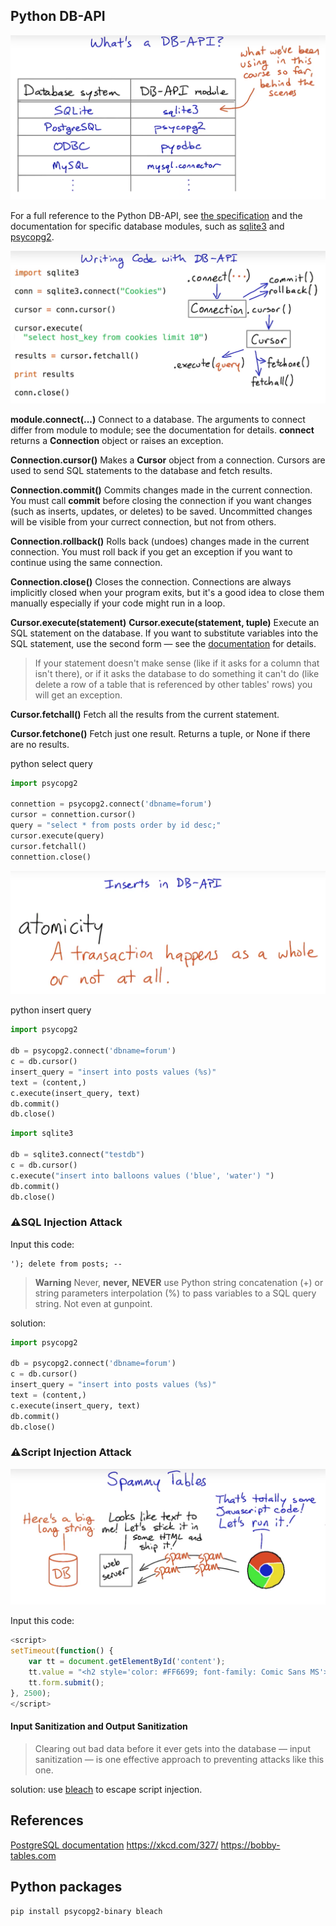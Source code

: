 ## Python DB-API

![PythonDBAPI](imgs/PythonDBAPI.png)

For a full reference to the Python DB-API, see [the specification](https://www.python.org/dev/peps/pep-0249/#introduction) and the documentation for specific database modules, such as [sqlite3](https://docs.python.org/2/library/sqlite3.html) and [psycopg2](http://initd.org/psycopg/docs/).

![Manipulate](imgs/Manipulate.png)

**module.connect(...)**
Connect to a database. The arguments to connect differ from module to module; see the documentation for details. **connect** returns a **Connection** object or raises an exception.

**Connection.cursor()**
Makes a **Cursor** object from a connection. Cursors are used to send SQL statements to the database and fetch results.

**Connection.commit()**
Commits changes made in the current connection. You must call **commit** before closing the connection if you want changes (such as inserts, updates, or deletes) to be saved. Uncommitted changes will be visible from your currect connection, but not from others.

**Connection.rollback()**
Rolls back (undoes) changes made in the current connection. You must roll back if you get an exception if you want to continue using the same connection.

**Connection.close()**
Closes the connection. Connections are always implicitly closed when your program exits, but it's a good idea to close them manually especially if your code might run in a loop.

**Cursor.execute(statement)**
**Cursor.execute(statement, tuple)**
Execute an SQL statement on the database. If you want to substitute variables into the SQL statement, use the second form — see the [documentation](http://initd.org/psycopg/docs/usage.html#query-parameters) for details.

> If your statement doesn't make sense (like if it asks for a column that isn't there), or if it asks the database to do something it can't do (like delete a row of a table that is referenced by other tables' rows) you will get an exception.

**Cursor.fetchall()**
Fetch all the results from the current statement.

**Cursor.fetchone()**
Fetch just one result. Returns a tuple, or None if there are no results.

python select query
```python
import psycopg2

connettion = psycopg2.connect('dbname=forum')
cursor = connettion.cursor()
query = "select * from posts order by id desc;"
cursor.execute(query)
cursor.fetchall()
connettion.close()
```

![atomicity](imgs/atomicity.png)

python insert query
```python
import psycopg2

db = psycopg2.connect('dbname=forum')
c = db.cursor()
insert_query = "insert into posts values (%s)"
text = (content,)
c.execute(insert_query, text)
db.commit()
db.close()
```
```python
import sqlite3

db = sqlite3.connect("testdb")
c = db.cursor()
c.execute("insert into balloons values ('blue', 'water') ")
db.commit()
db.close()
```

### :warning:SQL Injection Attack

Input this code:
```
'); delete from posts; --
```
> **Warning** Never, **never, NEVER** use Python string concatenation (+) or string parameters interpolation (%) to pass variables to a SQL query string. Not even at gunpoint.

solution:
```python
import psycopg2

db = psycopg2.connect('dbname=forum')
c = db.cursor()
insert_query = "insert into posts values (%s)"
text = (content,)
c.execute(insert_query, text)
db.commit()
db.close()
```

### :warning:Script Injection Attack

![Spammy](imgs/Spammy.png)

Input this code:
```javascript
<script>
setTimeout(function() {
    var tt = document.getElementById('content');
    tt.value = "<h2 style='color: #FF6699; font-family: Comic Sans MS'>Spam, spam, spam, spam,<br>Wonderful spam, glorious spam!</h2>";
    tt.form.submit();
}, 2500);
</script>
```

#### Input Sanitization and Output Sanitization

> Clearing out bad data before it ever gets into the database — input sanitization — is one effective approach to preventing attacks like this one.

solution: use [bleach](https://bleach.readthedocs.io/en/latest/) to escape script injection.

## References
[PostgreSQL documentation](https://www.postgresql.org/docs/9.6/app-psql.html)
https://xkcd.com/327/
https://bobby-tables.com

## Python packages
```pip install psycopg2-binary bleach```
